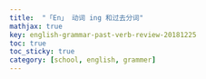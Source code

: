 ```yaml
---
title:  "「En」 动词 ing 和过去分词"
mathjax: true
key: english-grammar-past-verb-review-20181225
toc: true
toc_sticky: true
category: [school, english, grammer]
---
```

